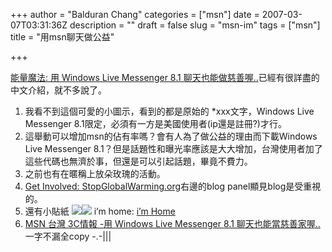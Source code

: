 +++
author = "Balduran Chang"
categories = ["msn"]
date = 2007-03-07T03:31:36Z
description = ""
draft = false
slug = "msn-im"
tags = ["msn"]
title = "用msn聊天做公益"

+++


[能量魔法: 用 Windows Live Messenger 8.1 聊天也能做慈善喔..](http://gene7299.spaces.live.com/blog/cns!D2C6AE79F031F1AC!63291.entry "能量魔法: 用 Windows Live Messenger 8.1 聊天也能做慈善喔..")已經有很詳盡的中文介紹，就不多說了。

1. 我看不到這個可愛的小圖示，看到的都是原始的 *xxx文字，Windows Live Messenger 8.1限定，必須有一方是美國使用者(ip還是註冊?)才行。
2. 這舉動可以增加msn的佔有率嗎？會有人為了做公益的理由而下載Windows Live Messenger 8.1？但是話題性和曝光率應該是大大增加，台灣使用者加了這些代碼也無濟於事，但還是可以引起話題，畢竟不費力。
3. 之前也有在暱稱上放朵玫瑰的活動。
4. [Get Involved: StopGlobalWarming.org](http://im.live.com/Messenger/IM/Contribute/Default.aspx "Get Involved: StopGlobalWarming.org")右邊的blog panel顯見blog是受重視的。
5. 還有小貼紙 [![](http://global.msads.net/ads/pronws/SGW.88x31.gif)![](http://microsoftwlmessengermkt.112.2o7.net/b/ss/mswlmmktdreamcom/1/H.9--NS/1?ns=microsoftwlmessengermkt&pageName=Module&c3=Module%20SGW88x31)](http://im.live.com/?source=SGW88x31) i’m home: [i’m Home](http://im.live.com/Messenger/IM/Home/ "i'm Home")
6. [MSN 台灣 3C情報 -用 Windows Live Messenger 8.1 聊天也能當慈善家喔..](http://3c.msn.com.tw/page.asp?m=84&s=&id=18555&url= "MSN 台灣 3C情報 -用 Windows Live Messenger 8.1 聊天也能當慈善家喔..")一字不漏全copy -.-|||

